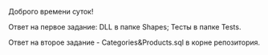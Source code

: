 Доброго времени суток!

Ответ на первое задание: 
    DLL в папке Shapes;
    Тесты в папке Tests.
    
Ответ на второе задание - Categories&Products.sql в корне репозитория.
